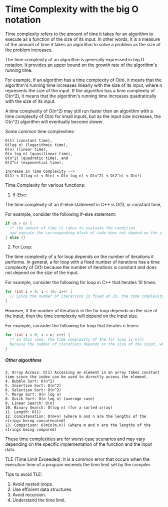 # Time Complexity with the big O notation

Time complexity refers to the amount of time it takes for an algorithm to execute as a function of the size of its input.
In other words, it is a measure of the amount of time it takes an algorithm to solve a problem as the size of the problem increases.

The time complexity of an algorithm is generally expressed in big O notation.
It provides an upper bound on the growth rate of the algorithm's running time.

For example, if an algorithm has a time complexity of O(n), it means that the algorithm's running time increases linearly with the size of its input,
where n represents the size of the input. If the algorithm has a time complexity of O(n^2),
it means that the algorithm's running time increases quadratically with the size of its input.

A time complexity of O(n^2) may still run faster than an algorithm with a time complexity of O(n) for small inputs,
but as the input size increases, the O(n^2) algorithm will eventually become slower.

Some common time complexities:

```
O(1) (constant time),
O(log n) (logarithmic time),
O(n) (linear time),
O(n log n) (quasilinear time),
O(n^2) (quadratic time), and
O(2^n) (exponential time).

Increase in Time Complexity -->
O(1) < O(log n) < 0(n) < O(n log n) < O(n^2) < O(2^n) < O(n!)
```

Time Complexity for various functions:

1. If-Else:

The time complexity of an if-else statement in C++ is O(1), or constant time,

For example, consider the following if-else statement:

```cpp
if (n > 0) {
  /* the amount of time it takes to evaluate the condition
  and execute the corresponding block of code does not depend on the size of the input.*/
} else {}
```

2. For Loop:

The time complexity of a for loop depends on the number of iterations it performs.
In general, a for loop with a fixed number of iterations has a time complexity of O(1) because the number of iterations is constant
and does not depend on the size of the input.

For example, consider the following for loop in C++ that iterates 10 times:

```cpp
for (int i = 0; i < 10; i++) {
  // Since the number of iterations is fixed at 10, the time complexity of this for loop is O(1).
}
```

However, if the number of iterations in the for loop depends on the size of the input,
then the time complexity will depend on the input size.

For example, consider the following for loop that iterates n times:

```cpp
for (int i = 0; i < n; i++) {
  /* In this case, the time complexity of the for loop is O(n)
  because the number of iterations depends on the size of the input, which is represented by the variable n.*/
}
```

##### Other algorithms

```
3. Array Access: O(1) Accessing an element in an array takes constant time since the index can be used to directly access the element.
4. Bubble Sort: O(n^2)
5. Insertion Sort: O(n^2)
6. Selection Sort: O(n^2)
7. Merge Sort: O(n log n)
8. Quick Sort: O(n log n) (average case)
9. Linear Search: O(n)
10. Binary Search: O(log n) (for a sorted array)
11. Length: O(1)
12. Concatenation: O(m+n) (where m and n are the lengths of the strings being concatenated)
13. Comparison: O(min(m,n)) (where m and n are the lengths of the strings being compared)
```

These time complexities are for worst-case scenarios and may vary depending on the specific implementation of the function and the input data.

TLE (Time Limit Exceeded): It is a common error that occurs when the execution time of a program exceeds the time limit set by the compiler.

Tips to avoid TLE:

1. Avoid nested loops.
2. Use efficient data structures.
3. Avoid recursion.
4. Understand the time limit.
